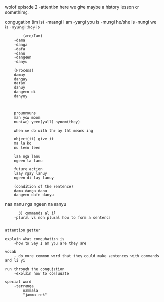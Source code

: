 wolof episode 2
    -attention here we give maybe a history lesson or somethimg.

 congugation
            (im is)
        -maangi I am
        -yangi you is
        -mungi he/she is
        -nungi we is 
        -nyungi they is

            (are/Iam)
        -dama
        -danga
        -dafa
        -danu
        -dangeen
        -danyu

        (Process)
        damay
        dangay
        dafay
        danuy
        dangeen di
        danyuy



        prounnouns
        man yow moom 
        nun(we) yeen(yall) nyoom(they)

        when we do with the ay tht means ing

        object(it) give it
        ma la ko
        nu leen leen

        laa nga lanu 
        ngeen la lanu

        future action 
        laay ngay lanuy 
        ngeen di lay lanuy

        (condition of the sentence)
        dama danga danu 
        dangeen dafe danyu


 naa nanu nga
        ngeen na nanyu
        
          3) commands al il
        -plural vs non plural how to form a sentence


    attention getter

    explain what conguhation is 
        -how to Say I am you are they are

    vocab
        - do more common word that they could make sentences with commands and li yi

    run through the congujation
        -explain how to conjugate
   
    special word
        -terranga
            nammala
            "jamma rek"
